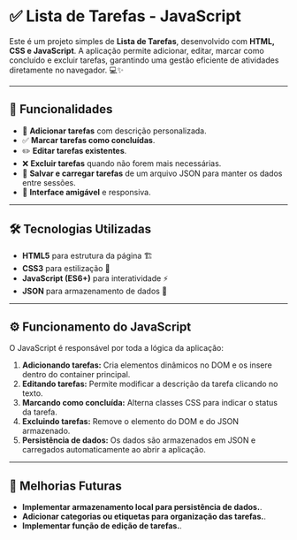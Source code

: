 # ✅ Lista de Tarefas - JavaScript

Este é um projeto simples de **Lista de Tarefas**, desenvolvido com **HTML, CSS e JavaScript**. A aplicação permite adicionar, editar, marcar como concluído e excluir tarefas, garantindo uma gestão eficiente de atividades diretamente no navegador. 💻✨

---

## 🚀 Funcionalidades

- 📌 **Adicionar tarefas** com descrição personalizada.
- ✅ **Marcar tarefas como concluídas**.
- ✏️ **Editar tarefas existentes**.
- ❌ **Excluir tarefas** quando não forem mais necessárias.
- 💾 **Salvar e carregar tarefas** de um arquivo JSON para manter os dados entre sessões.
- 🎨 **Interface amigável** e responsiva.

---

## 🛠️ Tecnologias Utilizadas

- **HTML5** para estrutura da página 🏗️
- **CSS3** para estilização 🎨
- **JavaScript (ES6+)** para interatividade ⚡
- **JSON** para armazenamento de dados 💾

---

## ⚙️ Funcionamento do JavaScript

O JavaScript é responsável por toda a lógica da aplicação:

1. **Adicionando tarefas:** Cria elementos dinâmicos no DOM e os insere dentro do container principal.
2. **Editando tarefas:** Permite modificar a descrição da tarefa clicando no texto.
3. **Marcando como concluída:** Alterna classes CSS para indicar o status da tarefa.
4. **Excluindo tarefas:** Remove o elemento do DOM e do JSON armazenado.
5. **Persistência de dados:** Os dados são armazenados em JSON e carregados automaticamente ao abrir a aplicação.

---

## 🔧 Melhorias Futuras

- **Implementar armazenamento local para persistência de dados.**.
- **Adicionar categorias ou etiquetas para organização das tarefas.**.
- **Implementar função de edição de tarefas.**.
